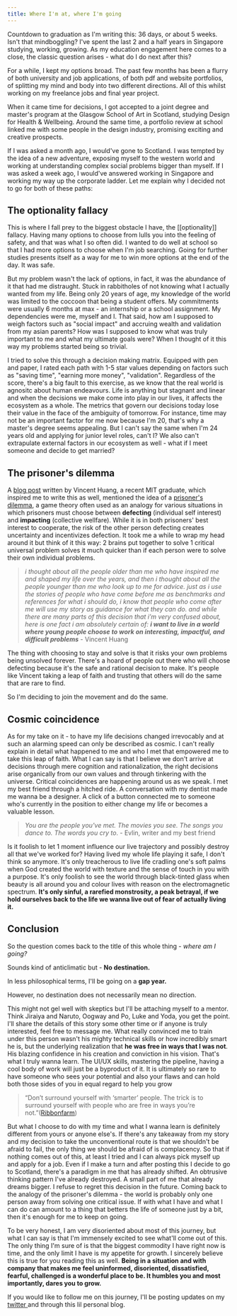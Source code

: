 ```yaml
---
title: Where I'm at, where I'm going
---
```


Countdown to graduation as I'm writing this: 36 days, or about 5 weeks. Isn't that mindboggling? I've spent the last 2 and a half years in Singapore studying, working, growing. As my education engagement here comes to a close, the classic question arises - what do I do next after this? 

For a while, I kept my options broad. The past few months has been a flurry of both university and job applications, of both pdf and website portfolios, of splitting my mind and body into two different directions. All of this whilst working on my freelance jobs and final year project.

When it came time for decisions, I got accepted to a joint degree and master's program at the Glasgow School of Art in Scotland, studying Design for Health & Wellbeing. Around the same time, a portfolio review at school linked me with some people in the design industry, promising exciting and creative prospects. 

If I was asked a month ago, I would've gone to Scotland. I was tempted by the idea of a new adventure, exposing myself to the western world and working at understanding complex social problems bigger than myself. If I was asked a week ago, I would've answered working in Singapore and working my way up the corporate ladder.  Let me explain why I decided not to go for both of these paths:

## The optionality fallacy

This is where I fall prey to the biggest obstacle I have, the [[optionality]] fallacy. Having many options to choose from lulls you into the feeling of safety, and that was what I so often did.  I wanted to do well at school so that I had more options to choose when I'm job searching. Going for further studies presents itself as a way for me to win more options at the end of the day. It was safe.

But my problem wasn't the lack of options, in fact, it was the abundance of it that had me distraught. Stuck in rabbitholes of not knowing what I actually wanted from my life.  Being only 20 years of age, my knowledge of the world was limited to the coccoon that being a student offers. My commitments were usually 6 months at max - an internship or a school assignment. My dependencies were me, myself and I. That said, how am I supposed to weigh factors such as "social impact" and accruing wealth and validation from my asian parents? How was I supposed to know what was truly important to me and what my ultimate goals were? When I thought of it this way my problems started being so trivial.

I tried to solve this through a decision making matrix. Equipped with pen and paper, I rated each path with 1-5 star values depending on factors such as "saving time", "earning more money", "validation". Regardless of the score, there's a big fault to this exercise, as we know that the real world is agnositc about human endeavours. Life is anything but stagnant and linear and when the decisions we make come into play in our lives, it affects the ecosystem as a whole. The metrics that govern our decisions today lose their value in the face of the ambiguity of tomorrow. For instance, time may not be an important factor for me now because I'm 20, that's why a master's degree seems appealing. But I can't say the same when I'm 24 years old and applying for junior level roles, can't I? We also can't extrapulate external factors in our ecosystem as well - what if I meet someone and decide to get married? 

## The prisoner's dilemma

A [blog post](https://mindslice.substack.com/p/choosing) written by Vincent Huang, a recent MIT graduate, which inspired me to write this as well, mentioned the idea of a [prisoner's dilemma](https://www.investopedia.com/articles/investing/110513/utilizing-prisoners-dilemma-business-and-economy.asp), a game theory often used as an analogy for various situations in which prisoners must choose between **defecting** (individual self interest) and **impacting** (collective wellfare). While it is in both prisoners' best interest to cooperate, the risk of the other person defecting creates uncertainty and incentivizes defection. It took me a while to wrap my head around it but think of it this way: 2 brains put together to solve 1 critical universal problem solves it much quicker than if each person were to solve their own individual problems. 

> *i thought about all the people older than me who have inspired me and shaped my life over the years, and then i thought about all the people younger than me who look up to me for advice. just as i use the stories of people who have come before me as benchmarks and references for what i should do, i know that people who come after me will use my story as guidance for what they can do. and while there are many parts of this decision that i’m very confused about, here is one fact i am absolutely certain of: **i want to live in a world where young people choose to work on interesting, impactful, and difficult problems*** - Vincent Huang

The thing with choosing to stay and solve is that it risks your own problems being unsolved forever. There's a hoard of people out there who will choose defecting because it's the safe and rational decision to make. It's people like Vincent taking a leap of faith and trusting that others will do the same that are rare to find. 

So I'm deciding to join the movement and do the same.

## Cosmic coincidence
 
As for my take on it - to have my life decisions changed irrevocably and at such an alarming speed can only be described as cosmic. I can't really explain in detail what happened to me and who I met that empowered me to take this leap of faith. What I can say is that I believe we don't arrive at decisions through mere cognition and rationalization, the right decisions arise organically from our own values and through tinkering with the universe. Critical coincidences are happening around us as we speak. I met my best friend through a hitched ride. A conversation with my dentist made me wanna be a designer. A click of a button connected me to someone who's currently in the position to either change my life or becomes a valuable lesson. 

>*You are the people you've met. The movies you see. The songs you dance to. The words you cry to*. - Evlin, writer and my best friend

Is it foolish to let 1 moment influence our live trajectory and possibly destroy all that we've worked for? Having lived my whole life playing it safe, I don't think so anymore. It's only treacherous to live life cradling one's soft palms when God created the world with texture and the sense of touch in you with a purpose. It's only foolish to see the world through black-tinted glass when beauty is all around you and colour lives with reason on the electromagnetic spectrum. **It's only sinful, a rarefied monstrosity, a peak betrayal, if we hold ourselves back to the life we wanna live out of fear of actually living it.** 

## Conclusion

So the question comes back to the title of this whole thing - *where am I going?*

Sounds kind of anticlimatic but - **No destination.** 

In less philosophical terms, I'll be going on a **gap year.** 

However, no destination does not necessarily mean no direction. 

This might not gel well with skeptics but I'll be attaching myself to a mentor. Think Jiraiya and Naruto, Oogway and Po, Luke and Yoda, you get the point. I'll share the details of this story some other time or if anyone is truly interested, feel free to message me. What really convinced me to train under this person wasn't his mighty technical skills or how incredibly smart he is, but the underlying realization that **he was free in ways that I was not**. His blazing confidence in his creation and conviction in his vision. That's what I truly wanna learn. The UI/UX skills, mastering the pipeline, having a cool body of work will just be a byproduct of it. It is ultimately so rare to have someone who sees your potential and also your flaws and can hold both those sides of you in equal regard to help you grow

>“Don’t surround yourself with ‘smarter’ people. The trick is to surround yourself with people who are free in ways you’re not.”([Ribbonfarm](https://www.ribbonfarm.com/2014/11/05/dont-surround-yourself-with-smarter-people/))  

But what I choose to do with my time and what I wanna learn is definitely different from yours or anyone else's. If there's any takeaway from my story and my decision to take the unconventional route is that we shouldn't be afraid to fail, the only thing we should be afraid of is complacency. So that if nothing comes out of this, at least I tried and I can always pick myself up and apply for a job.  Even if I make a turn and after posting this I decide to go to Scotland, there's a paradigm in me that has already shifted. An obtrusive thinking pattern I've already destroyed. A small part of me that already dreams bigger. I refuse to regret this decision in the future. Coming back to the analogy of the prisoner's dilemma - the world is probably only one person away from solving one critical issue. If with what I have and what I can do can amount to a thing that betters the life of someone just by a bit, then it's enough for me to keep on going.

To be very honest, I am very disoriented about most of this journey, but what I can say is that I'm immensely excited to see what'll come out of this. The only thing I'm sure of is that the biggest commodity I have right now is time, and the only limit I have is my appetite for growth. I sincerely believe this is true for you reading this as well. **Being in a situation and with company that makes me feel uninformed, disoriented, dissatisfied, fearful, challenged is a wonderful place to be. It humbles you and most importantly, dares you to grow.** 

If you would like to follow me on this journey, I'll be posting updates on my [twitter ](https://twitter.com/JovinaRahardjo) and through this lil personal blog.